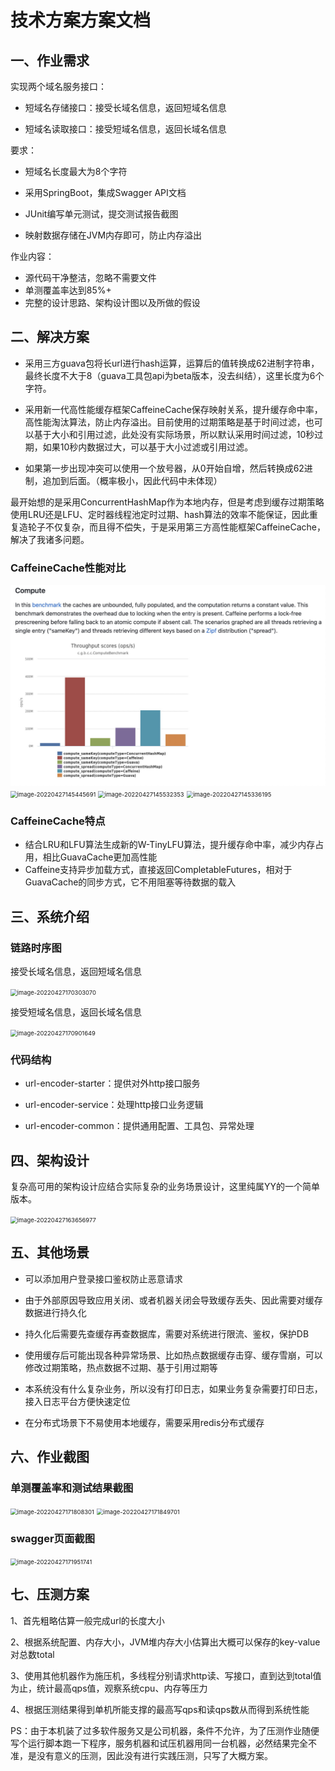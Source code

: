 # 技术方案方案文档

## 一、作业需求

实现两个域名服务接口：

- 短域名存储接口：接受长域名信息，返回短域名信息

- 短域名读取接口：接受短域名信息，返回长域名信息

要求：

- 短域名长度最大为8个字符

- 采用SpringBoot，集成Swagger API文档

- JUnit编写单元测试，提交测试报告截图

- 映射数据存储在JVM内存即可，防止内存溢出

作业内容：

- 源代码干净整洁，忽略不需要文件
- 单测覆盖率达到85%+
- 完整的设计思路、架构设计图以及所做的假设



## 二、解决方案

- 采用三方guava包将长url进行hash运算，运算后的值转换成62进制字符串，最终长度不大于8（guava工具包api为beta版本，没去纠结），这里长度为6个字符。

- 采用新一代高性能缓存框架CaffeineCache保存映射关系，提升缓存命中率，高性能淘汰算法，防止内存溢出。目前使用的过期策略是基于时间过滤，也可以基于大小和引用过滤，此处没有实际场景，所以默认采用时间过滤，10秒过期，如果10秒内数据过大，可以基于大小过滤或引用过滤。
- 如果第一步出现冲突可以使用一个放号器，从0开始自增，然后转换成62进制，追加到后面。（概率极小，因此代码中未体现）

​	最开始想的是采用ConcurrentHashMap作为本地内存，但是考虑到缓存过期策略使用LRU还是LFU、定时器线程池定时过期、hash算法的效率不能保证，因此重复造轮子不仅复杂，而且得不偿失，于是采用第三方高性能框架CaffeineCache，解决了我诸多问题。

### CaffeineCache性能对比

<img src="./screenshot/1.png" alt="1" style="zoom:67%;" />

<img src="/Users/chenze/Library/Application Support/typora-user-images/image-20220427145445691.png" alt="image-20220427145445691" style="zoom:67%;" />

<img src="/Users/chenze/Library/Application Support/typora-user-images/image-20220427145532353.png" alt="image-20220427145532353" style="zoom:67%;" />

<img src="/Users/chenze/Library/Application Support/typora-user-images/image-20220427145336195.png" alt="image-20220427145336195" style="zoom:67%;" />

### CaffeineCache特点

- 结合LRU和LFU算法生成新的W-TinyLFU算法，提升缓存命中率，减少内存占用，相比GuavaCache更加高性能
- Caffeine支持异步加载方式，直接返回CompletableFutures，相对于GuavaCache的同步方式，它不用阻塞等待数据的载入



## 三、系统介绍

### 链路时序图

接受长域名信息，返回短域名信息

<img src="/Users/chenze/Library/Application Support/typora-user-images/image-20220427170303070.png" alt="image-20220427170303070" style="zoom:67%;" />

接受短域名信息，返回长域名信息

<img src="/Users/chenze/Library/Application Support/typora-user-images/image-20220427170901649.png" alt="image-20220427170901649" style="zoom:67%;" />

### 代码结构

- url-encoder-starter：提供对外http接口服务

- url-encoder-service：处理http接口业务逻辑

- url-encoder-common：提供通用配置、工具包、异常处理



## 四、架构设计

复杂高可用的架构设计应结合实际复杂的业务场景设计，这里纯属YY的一个简单版本。

<img src="/Users/chenze/Library/Application Support/typora-user-images/image-20220427163656977.png" alt="image-20220427163656977" style="zoom:67%;" />

## 五、其他场景

- 可以添加用户登录接口鉴权防止恶意请求

- 由于外部原因导致应用关闭、或者机器关闭会导致缓存丢失、因此需要对缓存数据进行持久化

- 持久化后需要先查缓存再查数据库，需要对系统进行限流、鉴权，保护DB
- 使用缓存后可能出现各种异常场景、比如热点数据缓存击穿、缓存雪崩，可以修改过期策略，热点数据不过期、基于引用过期等

- 本系统没有什么复杂业务，所以没有打印日志，如果业务复杂需要打印日志，接入日志平台方便快速定位

- 在分布式场景下不易使用本地缓存，需要采用redis分布式缓存



## 六、作业截图

### 单测覆盖率和测试结果截图

<img src="/Users/chenze/Library/Application Support/typora-user-images/image-20220427171808301.png" alt="image-20220427171808301" style="zoom:67%;" />

<img src="/Users/chenze/Library/Application Support/typora-user-images/image-20220427171849701.png" alt="image-20220427171849701" style="zoom:67%;" />

### swagger页面截图

<img src="/Users/chenze/Library/Application Support/typora-user-images/image-20220427171951741.png" alt="image-20220427171951741" style="zoom:67%;" />

## 七、压测方案

1、首先粗略估算一般完成url的长度大小

2、根据系统配置、内存大小，JVM堆内存大小估算出大概可以保存的key-value对总数total

3、使用其他机器作为施压机，多线程分别请求http读、写接口，直到达到total值为止，统计最高qps值，观察系统cpu、内存等压力

4、根据压测结果得到单机所能支撑的最高写qps和读qps数从而得到系统性能

PS：由于本机装了过多软件服务又是公司机器，条件不允许，为了压测作业随便写个运行脚本跑一下程序，服务机器和试压机器用同一台机器，必然结果完全不准，是没有意义的压测，因此没有进行实践压测，只写了大概方案。